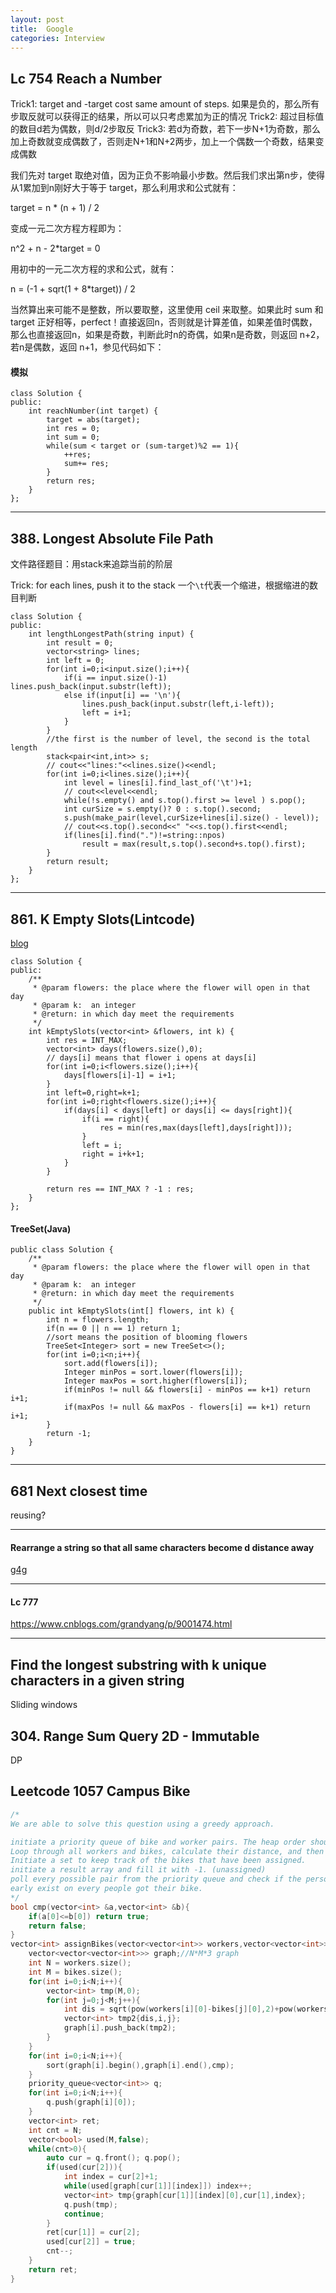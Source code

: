 ```yaml
---
layout: post
title:  Google
categories: Interview
---
```

## Lc 754 Reach a Number 
Trick1: target and -target cost same amount of steps. 如果是负的，那么所有步取反就可以获得正的结果，所以可以只考虑累加为正的情况
Trick2: 超过目标值的数目d若为偶数，则d/2步取反
Trick3: 若d为奇数，若下一步N+1为奇数，那么加上奇数就变成偶数了，否则走N+1和N+2两步，加上一个偶数一个奇数，结果变成偶数

我们先对 target 取绝对值，因为正负不影响最小步数。然后我们求出第n步，使得从1累加到n刚好大于等于 target，那么利用求和公式就有：

target = n * (n + 1) / 2

变成一元二次方程方程即为：

n^2 + n - 2*target = 0

用初中的一元二次方程的求和公式，就有：

n = (-1 + sqrt(1 + 8*target)) / 2

当然算出来可能不是整数，所以要取整，这里使用 ceil 来取整。如果此时 sum 和 target 正好相等，perfect！直接返回n，否则就是计算差值，如果差值时偶数，那么也直接返回n，如果是奇数，判断此时n的奇偶，如果n是奇数，则返回 n+2，若n是偶数，返回 n+1，参见代码如下：


#### 模拟
````
class Solution {
public:
    int reachNumber(int target) {
        target = abs(target);
        int res = 0; 
        int sum = 0;
        while(sum < target or (sum-target)%2 == 1){
            ++res;
            sum+= res;
        }
        return res;
    }
};
````

<hr>

## 388. Longest Absolute File Path
文件路径题目：用stack来追踪当前的阶层


Trick: for each lines, push it to the stack
一个`\t`代表一个缩进，根据缩进的数目判断

```
class Solution {
public:
    int lengthLongestPath(string input) {
        int result = 0;
        vector<string> lines;
        int left = 0;
        for(int i=0;i<input.size();i++){
            if(i == input.size()-1) lines.push_back(input.substr(left));
            else if(input[i] == '\n'){
                lines.push_back(input.substr(left,i-left));
                left = i+1;
            } 
        }
        //the first is the number of level, the second is the total length
        stack<pair<int,int>> s;
        // cout<<"lines:"<<lines.size()<<endl;
        for(int i=0;i<lines.size();i++){
            int level = lines[i].find_last_of('\t')+1;
            // cout<<level<<endl;
            while(!s.empty() and s.top().first >= level ) s.pop();
            int curSize = s.empty()? 0 : s.top().second;
            s.push(make_pair(level,curSize+lines[i].size() - level));
            // cout<<s.top().second<<" "<<s.top().first<<endl;
            if(lines[i].find(".")!=string::npos)
                result = max(result,s.top().second+s.top().first);
        }
        return result;
    }
};
```

<hr>

## 861. K Empty Slots(Lintcode)
[blog](https://www.cnblogs.com/grandyang/p/8415880.html)

```
class Solution {
public:
    /**
     * @param flowers: the place where the flower will open in that day
     * @param k:  an integer
     * @return: in which day meet the requirements
     */
    int kEmptySlots(vector<int> &flowers, int k) {
        int res = INT_MAX;
        vector<int> days(flowers.size(),0);
        // days[i] means that flower i opens at days[i]
        for(int i=0;i<flowers.size();i++){
            days[flowers[i]-1] = i+1;
        }
        int left=0,right=k+1;
        for(int i=0;right<flowers.size();i++){
            if(days[i] < days[left] or days[i] <= days[right]){
                if(i == right){
                    res = min(res,max(days[left],days[right]));
                }
                left = i;
                right = i+k+1;
            }
        }
        
        return res == INT_MAX ? -1 : res;
    }
};
```

#### TreeSet(Java)
```
public class Solution {
    /**
     * @param flowers: the place where the flower will open in that day
     * @param k:  an integer
     * @return: in which day meet the requirements
     */
    public int kEmptySlots(int[] flowers, int k) {
        int n = flowers.length;
        if(n == 0 || n == 1) return 1;
        //sort means the position of blooming flowers
        TreeSet<Integer> sort = new TreeSet<>();
        for(int i=0;i<n;i++){
            sort.add(flowers[i]);
            Integer minPos = sort.lower(flowers[i]);
            Integer maxPos = sort.higher(flowers[i]);
            if(minPos != null && flowers[i] - minPos == k+1) return i+1;
            if(maxPos != null && maxPos - flowers[i] == k+1) return i+1;
        }
        return -1;
    }
}
```

<hr>

## 681 Next closest time
reusing?
<hr>

#### Rearrange a string so that all same characters become d distance away
[g4g](https://www.geeksforgeeks.org/rearrange-a-string-so-that-all-same-characters-become-at-least-d-distance-away/)

<hr>

#### Lc 777
https://www.cnblogs.com/grandyang/p/9001474.html

<hr>

## Find the longest substring with k unique characters in a given string
Sliding windows

## 304. Range Sum Query 2D - Immutable
DP 

## Leetcode 1057 Campus Bike



```cpp
/*
We are able to solve this question using a greedy approach.

initiate a priority queue of bike and worker pairs. The heap order should be Distance ASC, WorkerIndex ASC, Bike ASC
Loop through all workers and bikes, calculate their distance, and then throw it to the queue.
Initiate a set to keep track of the bikes that have been assigned.
initiate a result array and fill it with -1. (unassigned)
poll every possible pair from the priority queue and check if the person already got his bike or the bike has been assigned.
early exist on every people got their bike. 
*/
bool cmp(vector<int> &a,vector<int> &b){
    if(a[0]<=b[0]) return true;
    return false;
}
vector<int> assignBikes(vector<vector<int>> workers,vector<vector<int>>bikes){
    vector<vector<vector<int>>> graph;//N*M*3 graph
    int N = workers.size();
    int M = bikes.size();
    for(int i=0;i<N;i++){
        vector<int> tmp(M,0);
        for(int j=0;j<M;j++){
            int dis = sqrt(pow(workers[i][0]-bikes[j][0],2)+pow(workers[i][1]-bikes[j][1],2));
            vector<int> tmp2{dis,i,j};
            graph[i].push_back(tmp2);
        }
    }
    for(int i=0;i<N;i++){
        sort(graph[i].begin(),graph[i].end(),cmp);
    }
    priority_queue<vector<int>> q;
    for(int i=0;i<N;i++){
        q.push(graph[i][0]);
    }
    vector<int> ret;
    int cnt = N;
    vector<bool> used(M,false);
    while(cnt>0){
        auto cur = q.front(); q.pop();
        if(used(cur[2])){
            int index = cur[2]+1;
            while(used[graph[cur[1]][index]]) index++; 
            vector<int> tmp{graph[cur[1]][index][0],cur[1],index};
            q.push(tmp);
            continue;
        }
        ret[cur[1]] = cur[2];
        used[cur[2]] = true;
        cnt--;
    }
    return ret;
}

```